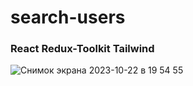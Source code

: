 # search-users
### React Redux-Toolkit Tailwind
![Снимок экрана 2023-10-22 в 19 54 55](https://github.com/TimurKbv/search-users/assets/104011337/4461e0bf-08ce-4655-af52-690f46fe7946)
